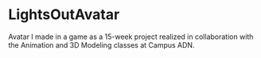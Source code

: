 # LightsOutAvatar
Avatar I made in a game as a 15-week project realized in collaboration with the Animation and 3D Modeling classes at Campus ADN.
